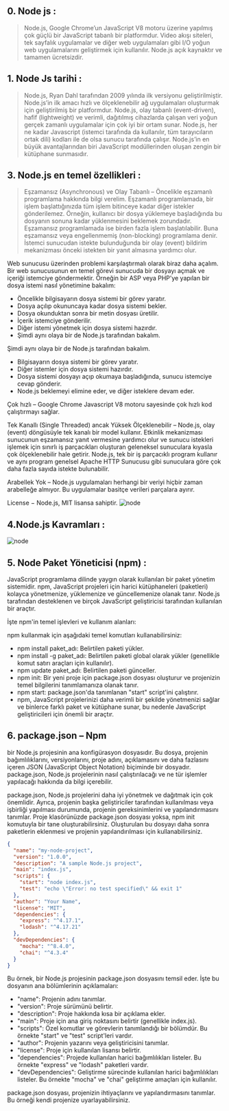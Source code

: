 ## 0. Node js :

> Node.js, Google Chrome’un JavaScript V8 motoru üzerine yapılmış çok güçlü bir JavaScript tabanlı bir platformdur. Video akışı siteleri, tek sayfalık uygulamalar ve diğer web uygulamaları gibi I/O yoğun web uygulamalarını geliştirmek için kullanılır. Node.js açık kaynaktır ve tamamen ücretsizdir.

## 1. Node Js tarihi :

> Node.js, Ryan Dahl tarafından 2009 yılında ilk versiyonu geliştirilmiştir. Node.js’in ilk amacı hızlı ve ölçeklenebilir ağ uygulamaları oluşturmak için geliştirilmiş bir platformdur. Node.js, olay tabanlı (event-driven), hafif (lightweight) ve verimli, dağıtılmış cihazlarda çalışan veri yoğun gerçek zamanlı uygulamalar için çok iyi bir ortam sunar. Node.js, her ne kadar Javascript (istemci tarafında da kullanılır, tüm tarayıcıların ortak dili) kodları ile de olsa sunucu tarafında çalışır. Node.js’in en büyük avantajlarından biri JavaScript modüllerinden oluşan zengin bir kütüphane sunmasıdır.

## 3. Node.js en temel özellikleri :

> Eşzamansız (Asynchronous) ve Olay Tabanlı – Öncelikle eşzamanlı programlama hakkında bilgi verelim. Eşzamanlı programlamada, bir işlem başlattığınızda tüm işlem bitinceye kadar diğer istekler gönderilemez. Örneğin, kullanıcı bir dosya yüklemeye başladığında bu dosyanın sonuna kadar yüklenmesini beklemek zorundadır. Eşzamansız programlamada ise birden fazla işlem başlatılabilir. Buna eşzamansız veya engellenmemiş (non-blocking) programlama denir. İstemci sunucudan istekte bulunduğunda bir olay (event) bildirim mekanizması önceki istekten bir yanıt almasına yardımcı olur.

Web sunucusu üzerinden problemi karşılaştırmalı olarak biraz daha açalım. Bir web sunucusunun en temel görevi sunucuda bir dosyayı açmak ve içeriği istemciye göndermektir. Örneğin bir ASP veya PHP’ye yapılan bir dosya istemi nasıl yönetimine bakalım:

- Öncelikle bilgisayarın dosya sistemi bir görev yaratır.
- Dosya açılıp okununcaya kadar dosya sistemi bekler.
- Dosya okunduktan sonra bir metin dosyası üretilir.
- İçerik istemciye gönderilir.
- Diğer istemi yönetmek için dosya sistemi hazırdır.
- Şimdi aynı olaya bir de Node.js tarafından bakalım.

Şimdi aynı olaya bir de Node.js tarafından bakalım.

- Bilgisayarın dosya sistemi bir görev yaratır.
- Diğer istemler için dosya sistemi hazırdır.
- Dosya sistemi dosyayı açıp okumaya başladığında, sunucu istemciye cevap gönderir.
- Node.js beklemeyi elimine eder, ve diğer isteklere devam eder.

Çok hızlı – Google Chrome Javascript V8 motoru sayesinde çok hızlı kod çalıştırmayı sağlar.

Tek Kanallı (Single Threaded) ancak Yüksek Ölçeklenebilir – Node.js, olay (event) döngüsüyle tek kanalı bir model kullanır. Etkinlik mekanizması sunucunun eşzamansız yanıt vermesine yardımcı olur ve sunucu istekleri işlemek için sınırlı iş parçacıkları oluşturan geleneksel sunuculara kıyasla çok ölçeklenebilir hale getirir. Node.js, tek bir iş parçacıklı program kullanır ve aynı program genelsel Apache HTTP Sunucusu gibi sunuculara göre çok daha fazla sayıda istekte bulunabilir.

Arabellek Yok – Node.js uygulamaları herhangi bir veriyi hiçbir zaman arabelleğe almıyor. Bu uygulamalar basitçe verileri parçalara ayırır.

License − Node.js, MIT lisansa sahiptir.
![node](/assets/img.png)

## 4.Node.js Kavramları :

![node](/assets/img2.jpg)

## 5. Node Paket Yöneticisi (npm) :

JavaScript programlama dilinde yaygın olarak kullanılan bir paket yönetim sistemidir. npm, JavaScript projeleri için harici kütüphaneleri (paketleri) kolayca yönetmenize, yüklemenize ve güncellemenize olanak tanır. Node.js tarafından desteklenen ve birçok JavaScript geliştiricisi tarafından kullanılan bir araçtır.

İşte npm'in temel işlevleri ve kullanım alanları:

npm kullanmak için aşağıdaki temel komutları kullanabilirsiniz:

- npm install paket_adı: Belirtilen paketi yükler.
- npm install -g paket_adı: Belirtilen paketi global olarak yükler (genellikle komut satırı araçları için kullanılır).
- npm update paket_adı: Belirtilen paketi günceller.
- npm init: Bir yeni proje için package.json dosyası oluşturur ve projenizin temel bilgilerini tanımlamanıza olanak tanır.
- npm start: package.json'da tanımlanan "start" script'ini çalıştırır.
- npm, JavaScript projelerinizi daha verimli bir şekilde yönetmenizi sağlar ve binlerce farklı paket ve kütüphane sunar, bu nedenle JavaScript geliştiricileri için önemli bir araçtır.

## 6. package.json – Npm

bir Node.js projesinin ana konfigürasyon dosyasıdır. Bu dosya, projenin bağımlılıklarını, versiyonlarını, proje adını, açıklamasını ve daha fazlasını içeren JSON (JavaScript Object Notation) biçiminde bir dosyadır. package.json, Node.js projelerinin nasıl çalıştırılacağı ve ne tür işlemler yapılacağı hakkında da bilgi içerebilir.

package.json, Node.js projelerini daha iyi yönetmek ve dağıtmak için çok önemlidir. Ayrıca, projenin başka geliştiriciler tarafından kullanılması veya işbirliği yapılması durumunda, projenin gereksinimlerini ve yapılandırmasını tanımlar. Proje klasörünüzde package.json dosyası yoksa, npm init komutuyla bir tane oluşturabilirsiniz. Oluşturulan bu dosyayı daha sonra paketlerin eklenmesi ve projenin yapılandırılması için kullanabilirsiniz.

```json
{
  "name": "my-node-project",
  "version": "1.0.0",
  "description": "A sample Node.js project",
  "main": "index.js",
  "scripts": {
    "start": "node index.js",
    "test": "echo \"Error: no test specified\" && exit 1"
  },
  "author": "Your Name",
  "license": "MIT",
  "dependencies": {
    "express": "^4.17.1",
    "lodash": "^4.17.21"
  },
  "devDependencies": {
    "mocha": "^8.4.0",
    "chai": "^4.3.4"
  }
}
```

Bu örnek, bir Node.js projesinin package.json dosyasını temsil eder. İşte bu dosyanın ana bölümlerinin açıklamaları:

- "name": Projenin adını tanımlar.
- "version": Proje sürümünü belirtir.
- "description": Proje hakkında kısa bir açıklama ekler.
- "main": Proje için ana giriş noktasını belirtir (genellikle index.js).
- "scripts": Özel komutlar ve görevlerin tanımlandığı bir bölümdür. Bu örnekte "start" ve "test" script'leri vardır.
- "author": Projenin yazarını veya geliştiricisini tanımlar.
- "license": Proje için kullanılan lisansı belirtir.
- "dependencies": Projede kullanılan harici bağımlılıkları listeler. Bu örnekte "express" ve "lodash" paketleri vardır.
- "devDependencies": Geliştirme sürecinde kullanılan harici bağımlılıkları listeler. Bu örnekte "mocha" ve "chai" geliştirme amaçları için kullanılır.

package.json dosyası, projenizin ihtiyaçlarını ve yapılandırmasını tanımlar. Bu örneği kendi projenize uyarlayabilirsiniz.
